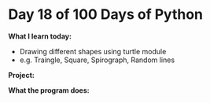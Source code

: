 # Day 18 of 100 Days of Python

**What I learn today:**
* Drawing different shapes using turtle module
* e.g. Traingle, Square, Spirograph, Random lines

**Project:**


**What the program does:**

